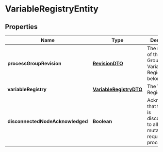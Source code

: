 
# VariableRegistryEntity

## Properties
Name | Type | Description | Notes
------------ | ------------- | ------------- | -------------
**processGroupRevision** | [**RevisionDTO**](RevisionDTO.md) | The revision of the Process Group that the Variable Registry belongs to |  [optional]
**variableRegistry** | [**VariableRegistryDTO**](VariableRegistryDTO.md) | The Variable Registry. |  [optional]
**disconnectedNodeAcknowledged** | **Boolean** | Acknowledges that this node is disconnected to allow for mutable requests to proceed. |  [optional]



